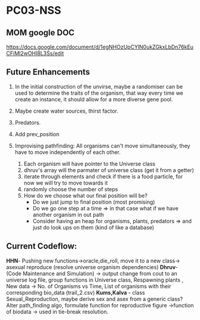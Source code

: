 
# PC03-NSS

## MOM google DOC
https://docs.google.com/document/d/1egNHOzUpCYlN0ukZGkxLbDn76kEuCFiMl2wOHI8L3Ss/edit

## Future Enhancements
1) In the initial construction of the unvirse, maybe a randomiser can be used to determine the traits of the organism, that way every time we create an instance, it should allow for a more diverse gene pool.
2) Maybe create water sources, thirst factor.
3) Predators.
4) Add prev_position
5) Improvising pathfinding:
	All organisms can't move simultaneously, they have to move independently of each other.

	1) Each organism will have pointer to the Universe class
	2) dhruv's array will the parmater of universe class (get it from a getter)
	3) iterate through elements and check if there is a food particle, for now we will try to move towards it
	4) randomly choose the number of steps
	5) How do we choose what our final position will be?
		- Do we just jump to final position (most promising)
		- Do we go one step at a time => in that case what if we have another organism in out path
		- Consider having an heap for organisms, plants, predators => and just do look ups on them (kind of like a database)
		
## Current Codeflow:
**HHN**- Pushing new functions->oracle,die_roll, move it to a new class-> asexual reproduce (resolve universe organism dependencies)
**Dhruv**- (Code Maintenance and Simulation) -> output change from cout to an universe log file, group functions in Universe class, Respawning plants , New data -> No. of Organisms vs Time, List of organisms with their corresponding bio_data  (trail_2.csv)
**Kums,Kalva** - class Sexual_Reproduction, maybe derive sex and asex from a generic class? Alter path_finding algo, formulate function for reproductive figure ->function of biodata -> used in tie-break resolution.



